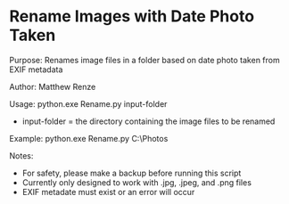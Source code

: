 # Rename Images with Date Photo Taken

Purpose: Renames image files in a folder based on date photo taken from EXIF metadata

Author: Matthew Renze

Usage: python.exe Rename.py input-folder
  - input-folder = the directory containing the image files to be renamed

Example: python.exe Rename.py C:\Photos

Notes:
  - For safety, please make a backup before running this script
  - Currently only designed to work with .jpg, .jpeg, and .png files
  - EXIF metadate must exist or an error will occur
